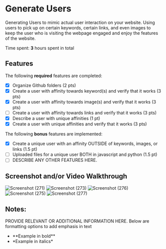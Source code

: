 # Generate Users

Generating Users to mimic actual user interaction on your website. Using users to pick up on certain keywords, certain links, and even images to keep the user who is visiting the webpage engaged and enjoy the features of the website. 

Time spent: **3** hours spent in total

## Features

The following **required** features are completed:

- [x] Organize Github folders (2 pts)
- [x] Create a user with affinity towards keyword(s) and verify that it works (3 pts)
- [x] Create a user with affinity towards image(s) and verify that it works (3 pts)
- [ ] Create a user with affinity towards links and verify that it works (3 pts)
- [x] Describe a user with unique affinities (1 pt)
- [x] Create a user with unique affinities and verify that it works (3 pts)
      
The following **bonus** features are implemented:

- [x] Create a unique user with an affinity OUTSIDE of keywords, images, or links (1.5 pt)
- [ ] Uploaded files for a unique user BOTH in javascript and python (1.5 pt)
- [ ] DESCRIBE ANY OTHER FEATURES HERE.

## Screenshot and/or Video Walkthrough
![Screenshot (271)](https://github.com/michilcutt/Platform_Computing/assets/145288129/8c43304c-df88-4875-b235-069dddc5b434)
![Screenshot (273)](https://github.com/michilcutt/Platform_Computing/assets/145288129/b6733d25-049e-462a-b3eb-fd6e4925b82b)
![Screenshot (276)](https://github.com/michilcutt/Platform_Computing/assets/145288129/c4251148-e698-438d-ab3e-6aaca5799161)
![Screenshot (275)](https://github.com/michilcutt/Platform_Computing/assets/145288129/5cff3556-7b1c-47e1-85f2-f947de8105bb)
![Screenshot (277)](https://github.com/michilcutt/Platform_Computing/assets/145288129/f716711b-f91d-4d7b-8252-2937c198d6eb)

## Notes:
PROVIDE RELEVANT OR ADDITIONAL INFORMATION HERE. Below are formatting options to add emphasis in text
<ul>
  <li>**Example in bold**</li>
  <li>*Example in italics*</li>
</ul>

